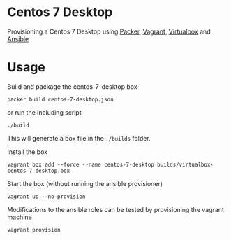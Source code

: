 # Centos 7 Desktop

Provisioning a Centos 7 Desktop using [Packer](https://www.packer.io/),
[Vagrant](https://www.vagrantup.com/),
[Virtualbox](https://www.virtualbox.org/) and
[Ansible](https://www.ansible.com/)

# Usage

Build and package the centos-7-desktop box

    packer build centos-7-desktop.json

or run the including script

    ./build

This will generate a box file in the `./builds` folder.

Install the box

    vagrant box add --force --name centos-7-desktop builds/virtualbox-centos-7-desktop.box

Start the box (without running the ansible provisioner)

    vagrant up --no-provision

Modifications to the ansible roles can be tested by provisioning the vagrant machine

    vagrant provision

